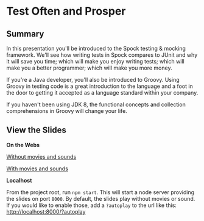 # Test Often and Prosper

## Summary

In this presentation you'll be introduced to the Spock testing & mocking framework. We'll see how writing tests in Spock compares to JUnit and why it will save you time; which will make you enjoy writing tests; which will make you a better programmer; which will make you more money.

If you're a Java developer, you'll also be introduced to Groovy. Using Groovy in testing code is a great introduction to the language and a foot in the door to getting it accepted as a language standard within your company.

If you haven't been using JDK 8, the functional concepts and collection comprehensions in Groovy will change your life.

## View the Slides
**On the Webs**

[Without movies and sounds](https://snekse.github.io/test-often-and-prosper-slides/)

[With movies and sounds](https://snekse.github.io/test-often-and-prosper-slides/?autoplay)

**Localhost**

From the project root, run `npm start`. 
This will start a node server providing the slides on port `8000`. 
By default, the slides play without movies or sound. 
If you would like to enable those, add a `?autoplay` to the url like this:
[http://localhost:8000/?autoplay](http://localhost:8000/?autoplay)
